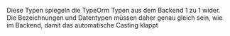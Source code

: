 Diese Typen spiegeln die TypeOrm Typen aus dem Backend 1 zu 1 wider.
Die Bezeichnungen und Datentypen müssen daher genau gleich sein, wie im Backend, damit das automatische Casting klappt